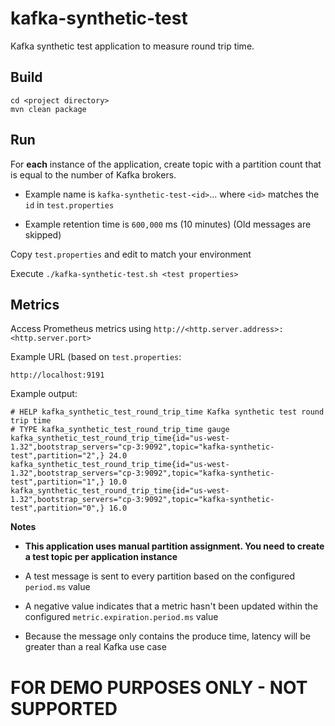 # kafka-synthetic-test

Kafka synthetic test application to measure round trip time.

## Build

```
cd <project directory>
mvn clean package
```

## Run

For **each** instance of the application, create topic with a partition count that is equal to the number of Kafka brokers.

- Example name is `kafka-synthetic-test-<id>`... where `<id>` matches the `id` in `test.properties`

- Example retention time is `600,000` ms (10 minutes) (Old messages are skipped)


Copy `test.properties` and edit to match your environment

Execute `./kafka-synthetic-test.sh <test properties>`

## Metrics

Access Prometheus metrics using `http://<http.server.address>:<http.server.port>`

Example URL (based on `test.properties`:

```
http://localhost:9191
```

Example output:

```
# HELP kafka_synthetic_test_round_trip_time Kafka synthetic test round trip time
# TYPE kafka_synthetic_test_round_trip_time gauge
kafka_synthetic_test_round_trip_time{id="us-west-1.32",bootstrap_servers="cp-3:9092",topic="kafka-synthetic-test",partition="2",} 24.0
kafka_synthetic_test_round_trip_time{id="us-west-1.32",bootstrap_servers="cp-3:9092",topic="kafka-synthetic-test",partition="1",} 10.0
kafka_synthetic_test_round_trip_time{id="us-west-1.32",bootstrap_servers="cp-3:9092",topic="kafka-synthetic-test",partition="0",} 16.0
```

**Notes**

- **This application uses manual partition assignment. You need to create a test topic per application instance**


- A test message is sent to every partition based on the configured `period.ms` value


- A negative value indicates that a metric hasn't been updated within the configured `metric.expiration.period.ms` value


- Because the message only contains the produce time, latency will be greater than a real Kafka use case

# FOR DEMO PURPOSES ONLY - NOT SUPPORTED

